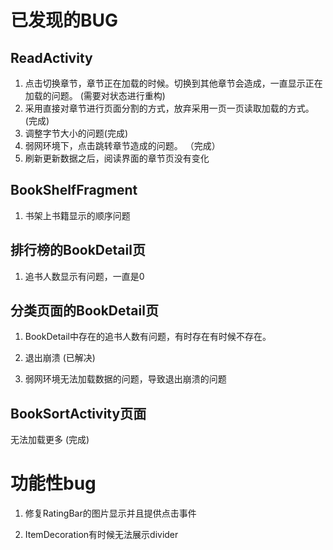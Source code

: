 # 已发现的BUG

## ReadActivity

1. 点击切换章节，章节正在加载的时候。切换到其他章节会造成，一直显示正在加载的问题。 (需要对状态进行重构)
2. 采用直接对章节进行页面分割的方式，放弃采用一页一页读取加载的方式。(完成)
3. 调整字节大小的问题(完成)
4. 弱网环境下，点击跳转章节造成的问题。 （完成）
5. 刷新更新数据之后，阅读界面的章节页没有变化

## BookShelfFragment

1. 书架上书籍显示的顺序问题

## 排行榜的BookDetail页

1. 追书人数显示有问题，一直是0

## 分类页面的BookDetail页

1. BookDetail中存在的追书人数有问题，有时存在有时候不存在。

2. 退出崩溃 (已解决)

3. 弱网环境无法加载数据的问题，导致退出崩溃的问题

## BookSortActivity页面

无法加载更多 (完成)

# 功能性bug

1. 修复RatingBar的图片显示并且提供点击事件

2. ItemDecoration有时候无法展示divider